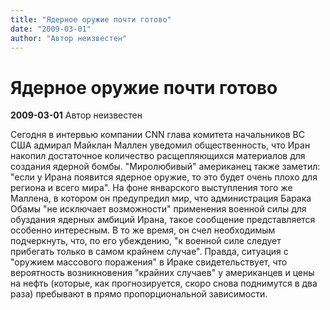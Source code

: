 ```yaml
---
title: "Ядерное оружие почти готово"
date: "2009-03-01"
author: "Автор неизвестен"
---
```


# Ядерное оружие почти готово

**2009-03-01** Автор неизвестен

Сегодня в интервью компании CNN глава комитета начальников ВС США адмирал Майклан Маллен уведомил общественность, что Иран накопил достаточное количество расщепляющихся материалов для создания ядерной бомбы. "Миролюбивый" американец также заметил: "если у Ирана появится ядерное оружие, то это будет очень плохо для региона и всего мира". На фоне январского выступления того же Маллена, в котором он предупредил мир, что администрация Барака Обамы "не исключает возможности" применения военной силы для обуздания ядерных амбиций Ирана, такое сообщение представляется особенно интересным. В то же время, он счел необходимым подчеркнуть, что, по его убеждению, "к военной силе следует прибегать только в самом крайнем случае". Правда, ситуация с "оружием массового поражения" в Ираке свидетельствует, что вероятность возникновения "крайних случаев" у американцев и цены на нефть (которые, как прогнозируется, скоро снова поднимутся в два раза) пребывают в прямо пропорциональной зависимости.